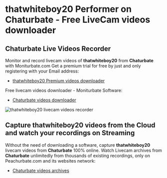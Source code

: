 # thatwhiteboy20 Performer on Chaturbate - Free LiveCam videos downloader

## Chaturbate Live Videos Recorder

Monitor and record livecam videos of **thatwhiteboy20** from **Chaturbate** with Moniturbate.com
Get a premium trial for free by just and only registering with your Email address:
* [thatwhiteboy20 Premium videos downloader](https://moniturbate.com/request-demo-licence-key.html)

Free livecam videos downloader - Moniturbate Software:
* [Chaturbate videos downloader](https://moniturbate.com/moniturbate-download-software.html)

![thatwhiteboy20 livecam videos recorder](https://peachurnet.com/templates/moniturbate-software.png)


## Capture thatwhiteboy20 videos from the Cloud and watch your recordings on Streaming

Without the need of downloading a software, capture **thatwhiteboy20** livecam videos from **Chaturbate** 100% online.
Watch Livecam archives from **Chaturbate** unlimitedly from thousands of existing recordings, only on Peachurbate.com and its websites network:
* [Chaturbate videos archives](https://peachurnet.com/)